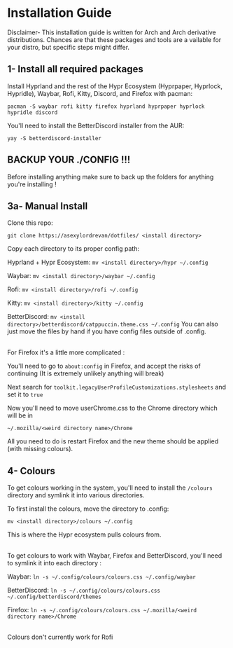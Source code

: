 # Installation Guide

Disclaimer- This installation guide is written for Arch and Arch derivative distributions.
Chances are that these packages and tools are a vailable for your distro, but specific steps might differ.

## 1- Install all required packages
Install Hyprland and the rest of the Hypr Ecosystem (Hyprpaper, Hyprlock, Hypridle), Waybar, Rofi, Kitty, Discord, and Firefox with pacman:

  `pacman -S waybar rofi kitty firefox hyprland hyprpaper hyprlock hypridle discord`

You'll need to install the BetterDiscord installer from the AUR:

  `yay -S betterdiscord-installer`
## BACKUP YOUR ./CONFIG !!!
Before installing anything make sure to back up the folders for anything you're installing !

## 3a- Manual Install
Clone this repo:

`git clone https://asexylordrevan/dotfiles/ <install directory>`

Copy each directory to its proper config path:

Hyprland + Hypr Ecosystem: `mv <install directory>/hypr ~/.config`

Waybar: `mv <install directory>/waybar ~/.config`

Rofi: `mv <install directory>/rofi ~/.config`

Kitty: `mv <install directory>/kitty ~/.config`

BetterDiscord: `mv <install directory>/betterdiscord/catppuccin.theme.css ~/.config`
You can also just move the files by hand if you have config files outside of .config.
<br />
<br />

For Firefox it's a little more complicated : 

You'll need to go to `about:config` in Firefox, and accept the risks of continuing (It is extremely unlikely anything will break)

Next search for `toolkit.legacyUserProfileCustomizations.stylesheets` and set it to `true`

Now you'll need to move userChrome.css to the Chrome directory which will be in 

`~/.mozilla/<weird directory name>/Chrome`

All you need to do is restart Firefox and the new theme should be applied (with missing colours).

## 4- Colours

To get colours working in the system, you'll need to install the `/colours` directory and symlink it into various directories.

To first install the colours, move the directory to .config:

`mv <install directory>/colours ~/.config`

This is where the Hypr ecosystem pulls colours from.
<br />
<br />

To get colours to work with Waybar, Firefox and BetterDiscord, you'll need to symlink it into each directory : 

Waybar: `ln -s ~/.config/colours/colours.css ~/.config/waybar`

BetterDiscord: `ln -s ~/.config/colours/colours.css ~/.config/betterdiscord/themes`

Firefox: `ln -s ~/.config/colours/colours.css ~/.mozilla/<weird directory name>/Chrome`
<br />
<br />

Colours don't currently work for Rofi
